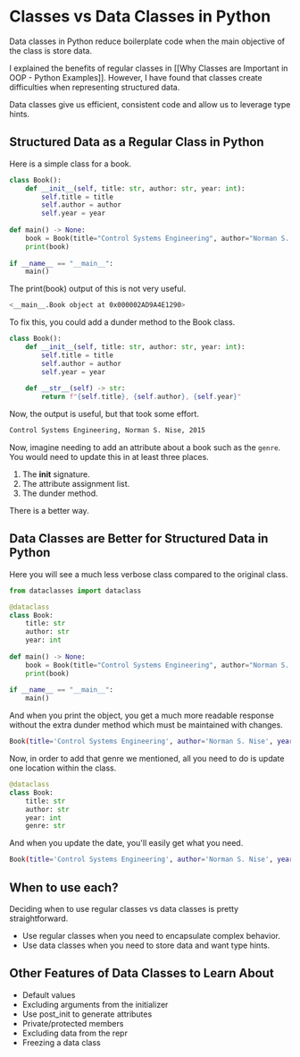 # Classes vs Data Classes in Python

Data classes in Python reduce boilerplate code when the main objective of the class is store data. 

I explained the benefits of regular classes in [[Why Classes are Important in OOP - Python Examples]]. However, I have found that classes create difficulties when representing structured data. 

Data classes give us efficient, consistent code and allow us to leverage type hints. 

## Structured Data as a Regular Class in Python
Here is a simple class for a book. 
```python
class Book():
    def __init__(self, title: str, author: str, year: int):
        self.title = title
        self.author = author
        self.year = year
        
def main() -> None:
    book = Book(title="Control Systems Engineering", author="Norman S. Nise", year=2015)
    print(book)
    
if __name__ == "__main__":
    main()
```

The print(book) output of this is not very useful. 
```bash
<__main__.Book object at 0x000002AD9A4E1290>
```

To fix this, you could add a dunder method to the Book class. 
```python
class Book():
    def __init__(self, title: str, author: str, year: int):
        self.title = title
        self.author = author
        self.year = year
        
    def __str__(self) -> str:
        return f"{self.title}, {self.author}, {self.year}"
```

Now, the output is useful, but that took some effort. 
```bash
Control Systems Engineering, Norman S. Nise, 2015
```

Now, imagine needing to add an attribute about a book such as the `genre`. You would need to update this in at least three places. 
1. The __init__ signature.
2. The attribute assignment list. 
3. The dunder method. 

There is a better way. 

## Data Classes are Better for Structured Data in Python
Here you will see a much less verbose class compared to the original class. 
```python
from dataclasses import dataclass

@dataclass 
class Book:
    title: str
    author: str
    year: int        
    
def main() -> None:
    book = Book(title="Control Systems Engineering", author="Norman S. Nise", year=2015)
    print(book)
    
if __name__ == "__main__":
    main()
```

And when you print the object, you get a much more readable response without the extra dunder method which must be maintained with changes. 
```bash
Book(title='Control Systems Engineering', author='Norman S. Nise', year=2015)
```

Now, in order to add that genre we mentioned, all you need to do is update one location within the class. 
```python
@dataclass 
class Book:
    title: str
    author: str
    year: int 
    genre: str 
```

And when you update the date, you'll easily get what you need. 
```bash
Book(title='Control Systems Engineering', author='Norman S. Nise', year=2015, genre='engineering textbook')
```

## When to use each? 
Deciding when to use regular classes vs data classes is pretty straightforward. 
- Use regular classes when you need to encapsulate complex behavior. 
- Use data classes when you need to store data and want type hints. 

## Other Features of Data Classes to Learn About
- Default values
- Excluding arguments from the initializer 
- Use post_init to generate attributes
- Private/protected members
- Excluding data from the repr
- Freezing a data class
